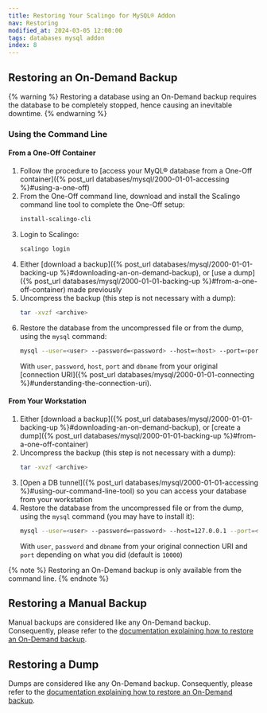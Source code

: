 ```yaml
---
title: Restoring Your Scalingo for MySQL® Addon
nav: Restoring
modified_at: 2024-03-05 12:00:00
tags: databases mysql addon
index: 8
---
```


## Restoring an On-Demand Backup

{% warning %}
Restoring a database using an On-Demand backup requires the database to be
completely stopped, hence causing an inevitable downtime.
{% endwarning %}

### Using the Command Line

#### From a One-Off Container

1. Follow the procedure to [access your MyQL® database from a One-Off
   container]({% post_url databases/mysql/2000-01-01-accessing %}#using-a-one-off)
2. From the One-Off command line, download and install the Scalingo command
   line tool to complete the One-Off setup:
   ```bash
   install-scalingo-cli
   ```
3. Login to Scalingo:
   ```bash
   scalingo login
   ```
4. Either [download a backup]({% post_url databases/mysql/2000-01-01-backing-up %}#downloading-an-on-demand-backup),
   or [use a dump]({% post_url databases/mysql/2000-01-01-backing-up %}#from-a-one-off-container)
   made previously
5. Uncompress the backup (this step is not necessary with a dump):
   ```bash
   tar -xvzf <archive>
   ```
6. Restore the database from the uncompressed file or from the dump, using the
   `mysql` command:
   ```bash
   mysql --user=<user> --password=<password> --host=<host> --port=<port> <dbname> < <dump_file>
   ```
   With `user`, `password`, `host`, `port` and `dbname` from your original
   [connection URI]({% post_url databases/mysql/2000-01-01-connecting %}#understanding-the-connection-uri).

#### From Your Workstation

1. Either [download a backup]({% post_url databases/mysql/2000-01-01-backing-up %}#downloading-an-on-demand-backup),
   or [create a dump]({% post_url databases/mysql/2000-01-01-backing-up %}#from-a-one-off-container)
2. Uncompress the backup (this step is not necessary with a dump):
   ```bash
   tar -xvzf <archive>
   ```
3. [Open a DB tunnel]({% post_url databases/mysql/2000-01-01-accessing %}#using-our-command-line-tool)
   so you can access your database from your workstation
4. Restore the database from the uncompressed file or from the dump, using the
   `mysql` command (you may have to install it):
   ```bash
   mysql --user=<user> --password=<password> --host=127.0.0.1 --port=<port> <dbname> < <dump_file>
   ```
   With `user`, `password` and `dbname` from your original connection URI and
   `port` depending on what you did (default is `10000`)

{% note %}
Restoring an On-Demand backup is only available from the command line.
{% endnote %}


## Restoring a Manual Backup

Manual backups are considered like any On-Demand backup. Consequently, please
refer to the [documentation explaining how to restore an On-Demand backup](#restoring-an-on-demand-backup).


## Restoring a Dump

Dumps are considered like any On-Demand backup. Consequently, please refer to
the [documentation explaining how to restore an On-Demand backup](#restoring-an-on-demand-backup).
